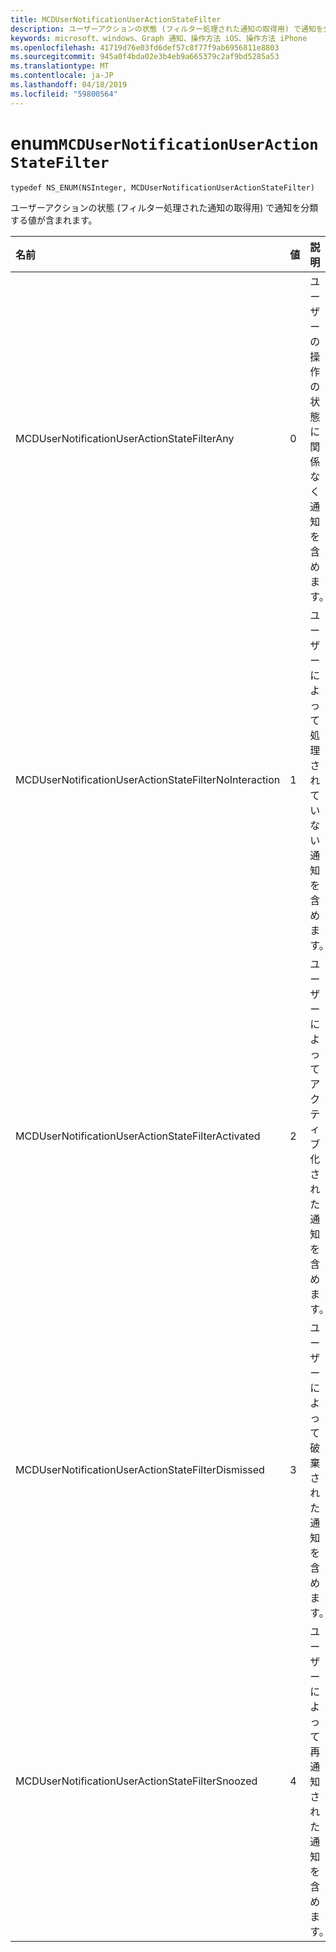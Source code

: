 ```yaml
---
title: MCDUserNotificationUserActionStateFilter
description: ユーザーアクションの状態 (フィルター処理された通知の取得用) で通知を分類する値が含まれます。
keywords: microsoft、windows、Graph 通知、操作方法 iOS、操作方法 iPhone
ms.openlocfilehash: 41719d76e03fd6def57c8f77f9ab6956811e8803
ms.sourcegitcommit: 945a0f4bda02e3b4eb9a665379c2af9bd5285a53
ms.translationtype: MT
ms.contentlocale: ja-JP
ms.lasthandoff: 04/18/2019
ms.locfileid: "59800564"
---
```

# <a name="enum-mcdusernotificationuseractionstatefilter"></a>enum`MCDUserNotificationUserActionStateFilter`

```
typedef NS_ENUM(NSInteger, MCDUserNotificationUserActionStateFilter)
```

ユーザーアクションの状態 (フィルター処理された通知の取得用) で通知を分類する値が含まれます。

|名前 | 値 | 説明 |
|:-- |:-- |:-- |
|   MCDUserNotificationUserActionStateFilterAny|0| ユーザーの操作の状態に関係なく通知を含めます。|
|   MCDUserNotificationUserActionStateFilterNoInteraction |1| ユーザーによって処理されていない通知を含めます。|
|   MCDUserNotificationUserActionStateFilterActivated|2| ユーザーによってアクティブ化された通知を含めます。|
|   MCDUserNotificationUserActionStateFilterDismissed|3| ユーザーによって破棄された通知を含めます。|
|   MCDUserNotificationUserActionStateFilterSnoozed|4| ユーザーによって再通知された通知を含めます。|
